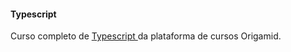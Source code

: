 #### Typescript

Curso completo de <a href="https://www.typescriptlang.org/" target="_blank"> Typescript </a> da plataforma de cursos Origamid.
